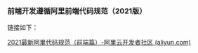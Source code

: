 ### 前端开发遵循阿里前端代码规范（2021版）

链接如下：

[2021最新阿里代码规范（前端篇）-阿里云开发者社区 (aliyun.com)](https://developer.aliyun.com/article/850913)

